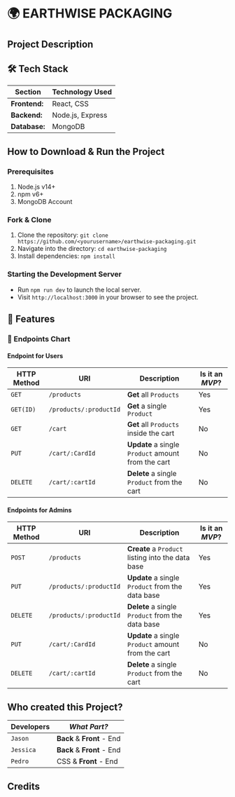 <!-- Here we can also have a image/banner of our project. Either a logo or just anything that gives the read me some flare -->

# 🌍 EARTHWISE PACKAGING

## Project Description

<!-- We give a small & short introduction for what our site provides/does -->

## 🛠️ Tech Stack

| Section       | Technology Used  |
| ------------- | ---------------- |
| **Frontend:** | React, CSS       |
| **Backend:**  | Node.js, Express |
| **Database:** | MongoDB          |

## How to Download & Run the Project

<!-- Here we just show how any other developers want to download this project -->

### Prerequisites

1. Node.js v14+
2. npm v6+
3. MongoDB Account

### Fork & Clone

1. Clone the repository: `git clone https://github.com/<yourusername>/earthwise-packaging.git`
2. Navigate into the directory: `cd earthwise-packaging`
3. Install dependencies: `npm install`

### Starting the Development Server

- Run `npm run dev` to launch the local server.
- Visit `http://localhost:3000` in your browser to see the project.

## 🚀 Features

<!-- Here we will list all features that the site will provide so like that we can list off the: AAUS (As a user stories)  -->

### 📜 Endpoints Chart

#### Endpoint for Users

| HTTP Method | URI                    | Description                                        | Is it an _MVP_? |
| ----------- | ---------------------- | -------------------------------------------------- | --------------- |
| `GET`       | `/products`            | **Get** all `Products`                             | Yes             |
| `GET(ID)`   | `/products/:productId` | **Get** a single `Product`                         | Yes             |
| `GET`       | `/cart`                | **Get** all `Products` inside the cart             | No              |
| `PUT`       | `/cart/:CardId`        | **Update** a single `Product` amount from the cart | No              |
| `DELETE`    | `/cart/:cartId`        | **Delete** a single `Product` from the cart        | No              |

#### Endpoints for Admins

| HTTP Method | URI                    | Description                                        | Is it an _MVP_? |
| ----------- | ---------------------- | -------------------------------------------------- | --------------- |
| `POST`      | `/products`            | **Create** a `Product` listing into the data base  | Yes             |
| `PUT`       | `/products/:productId` | **Update** a single `Product` from the data base   | Yes             |
| `DELETE`    | `/products/:productId` | **Delete** a single `Product` from the data base   | Yes             |
| `PUT`       | `/cart/:CardId`        | **Update** a single `Product` amount from the cart | No              |
| `DELETE`    | `/cart/:cartId`        | **Delete** a single `Product` from the cart        | No              |

## Who created this Project?

| Developers | _What Part?_               |
| ---------- | -------------------------- |
| `Jason`    | **Back** & **Front** - End |
| `Jessica`  | **Back** & **Front** - End |
| `Pedro`    | CSS & **Front** - End      |

## Credits

<!-- Having credits is optional but it's good practice to give credits to other developers for using their code/product/or anything else that should be credited to them. -->
